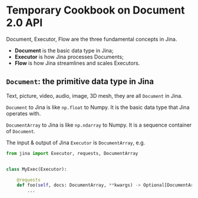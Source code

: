 # Temporary Cookbook on Document 2.0 API

Document, Executor, Flow are the three fundamental concepts in Jina.

- **Document** is the basic data type in Jina;
- **Executor** is how Jina processes Documents;
- **Flow** is how Jina streamlines and scales Executors.

## `Document`: the primitive data type in Jina

Text, picture, video, audio, image, 3D mesh, they are all `Document` in Jina.

`Document` to Jina is like `np.float` to Numpy. It is the basic data type that Jina operates with.

`DocumentArray` to Jina is like `np.ndarray` to Numpy. It is a sequence container of `Document`.

The input & output of Jina `Executor` is `DocumentArray`, e.g.

```python
from jina import Executor, requests, DocumentArray


class MyExec(Executor):

    @requests
    def foo(self, docs: DocumentArray, **kwargs) -> Optional[DocumentArray]:
        ...
```

